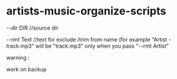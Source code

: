 # artists-music-organize-scripts

--dir DIR  //source dir

--rmt Text   //text for exclude /trim from name (for example "Artist - track.mp3" will be "track.mp3" only when you pass "--rmt Artist" 

warning :

work on backup
